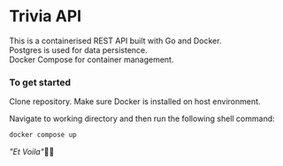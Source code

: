# Trivia API

This is a containerised REST API built with Go and Docker.  
Postgres is used for data persistence.  
Docker Compose for container management.  

### To get started

Clone repository. Make sure Docker is installed on host environment.  
  
Navigate to working directory and then run the following shell command:  
  
```bash
docker compose up
```

*"Et Voila"*🥳🎉